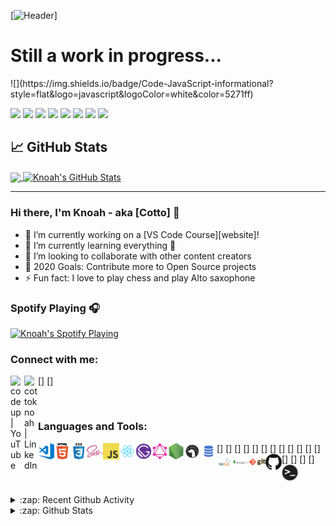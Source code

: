 [![Header]("Header")]

# Still a work in progress...


<!--  # Hi there!
cottoknoah/cottoknoah is a ✨ _special_ ✨ repository because its README.md (this file) appears on your GitHub profile.
Knoah here and I'm a software developer. Currently living in San Antonio, TX. I recently graduated from Codeup's Full Stack Web Development program as a member of the Ganymede cohort, and am activtely seeking employment. You can find me on [![LinkedIn][3.2]][3].
Here are some ideas to get you started:  

- 🔭 I’m currently working on ...  
- 🌱 I’m currently learning ...
- 👯 I’m looking to collaborate on ...  
- 🤔 I’m looking for help with ...  ## 🔧 Technologies & Tools
- 💬 Ask me about ...  ![](https://img.shields.io/badge/OS-macOS-informational?style=flat&logo=apple&logoColor=white&color=5271ff)
- 📫 How to reach me: ...  ![](https://img.shields.io/badge/OS-Windows-informational?style=flat&logo=windows&logoColor=white&color=5271ff)
- 😄 Pronouns: ...  ![](https://img.shields.io/badge/Editor-IntelliJ_IDEA-informational?style=flat&logo=intellij-idea&logoColor=white&color=5271ff)
- ⚡️ Fun fact: ...  ![](https://img.shields.io/badge/Code-Java-informational?style=flat&logo=java&logoColor=white&color=5271ff)
-->  ![](https://img.shields.io/badge/Code-JavaScript-informational?style=flat&logo=javascript&logoColor=white&color=5271ff)
![](https://img.shields.io/badge/Code-HTML-informational?style=flat&logo=html5&logoColor=white&color=5271ff)
![](https://img.shields.io/badge/Code-CSS-informational?style=flat&logo=css3&logoColor=white&color=5271ff)
![](https://img.shields.io/badge/Shell-Bash-informational?style=flat&logo=gnu-bash&logoColor=white&color=5271ff)
![](https://img.shields.io/badge/Tools-Bootstrap-informational?style=flat&logo=bootstrap&logoColor=white&color=5271ff)
![](https://img.shields.io/badge/Tools-MySQL-informational?style=flat&logo=mysql&logoColor=white&color=5271ff)
![](https://img.shields.io/badge/Tools-Spring-informational?style=flat&logo=spring&logoColor=white&color=5271ff)
![](https://img.shields.io/badge/Tools-Git-informational?style=flat&logo=git&logoColor=white&color=5271ff)
![](https://img.shields.io/badge/Cloud-Digital_Ocean-informational?style=flat&logo=digitalocean&logoColor=white&color=5271ff)

## &#x1f4c8; GitHub Stats

<a href="https://github.com/cottoknoah/cottoknoah">
  <img align="center" src="https://github-readme-stats.vercel.app/api/top-langs/?username=cottoknoah&hide=java,html&title_color=ffffff&text_color=c9cacc&icon_color=2bbc8a&bg_color=1d1f21" />
</a>
<a href="https://github.com/cottoknoah/cottoknoah">
  <img align="center" src="https://github-readme-stats.vercel.app/api?username=cottoknoah&show_icons=true&line_height=27&count_private=true&title_color=ffffff&text_color=c9cacc&icon_color=2bbc8a&bg_color=1d1f21" alt="Knoah's GitHub Stats" />
</a>

<!-- links to social media icons -->

<!-- icons with padding -->

[2.1]: http://i.imgur.com/0o48UoR.png (github icon with padding)

<!-- icons without padding -->

[2.2]: http://i.imgur.com/9I6NRUm.png (github icon without padding)


<!-- links to your social media accounts -->

[2]: https://github.com/cottoknoah
[3]: https://www.linkedin.com/in/cottoknoah/


<!-- Resources -->
<!-- Icons: https://simpleicons.org/ -->
<!-- GitHub Stats: https://github.com/anuraghazra/github-readme-stats -->
<!-- Emojis: https://emojipedia.org/emoji/ -->
<!-- HTML Emojis: https://www.fileformat.info/index.htm -->
<!-- Shields: https://shields.io/ -->
<!-- Awesome GitHub Profile README: https://github.com/abhisheknaiidu/awesome-github-profile-readme -->

___________________________


### Hi there, I'm Knoah - aka [Cotto] 👋



- 🔭 I’m currently working on a [VS Code Course][website]!
- 🌱 I’m currently learning everything 🤣
- 👯 I’m looking to collaborate with other content creators
- 🥅 2020 Goals: Contribute more to Open Source projects
- ⚡️ Fun fact: I love to play chess and play Alto saxophone

### Spotify Playing 🎧
[<img src="https://now-playing-codestackr.vercel.app/api/spotify-playing" alt="Knoah's Spotify Playing" width="350" />](https://open.spotify.com/user/swyqyimdc12jajde4vpwd2x1b)

### Connect with me:

[<img align="left" alt="codeup | YouTube" width="22px" src="https://cdn.jsdelivr.net/npm/simple-icons@v3/icons/youtube.svg" />]
[<img align="left" alt="cottoknoah | LinkedIn" width="22px" src="https://cdn.jsdelivr.net/npm/simple-icons@v3/icons/linkedin.svg" />]

<br />

### Languages and Tools:

[<img align="left" alt="Visual Studio Code" width="26px" src="https://raw.githubusercontent.com/github/explore/80688e429a7d4ef2fca1e82350fe8e3517d3494d/topics/visual-studio-code/visual-studio-code.png" />]
[<img align="left" alt="HTML5" width="26px" src="https://raw.githubusercontent.com/github/explore/80688e429a7d4ef2fca1e82350fe8e3517d3494d/topics/html/html.png" />]
[<img align="left" alt="CSS3" width="26px" src="https://raw.githubusercontent.com/github/explore/80688e429a7d4ef2fca1e82350fe8e3517d3494d/topics/css/css.png" />]
[<img align="left" alt="Sass" width="26px" src="https://raw.githubusercontent.com/github/explore/80688e429a7d4ef2fca1e82350fe8e3517d3494d/topics/sass/sass.png" />]
[<img align="left" alt="JavaScript" width="26px" src="https://raw.githubusercontent.com/github/explore/80688e429a7d4ef2fca1e82350fe8e3517d3494d/topics/javascript/javascript.png" />]
[<img align="left" alt="React" width="26px" src="https://raw.githubusercontent.com/github/explore/80688e429a7d4ef2fca1e82350fe8e3517d3494d/topics/react/react.png" />]
[<img align="left" alt="Gatsby" width="26px" src="https://raw.githubusercontent.com/github/explore/e94815998e4e0713912fed477a1f346ec04c3da2/topics/gatsby/gatsby.png" />]
[<img align="left" alt="GraphQL" width="26px" src="https://raw.githubusercontent.com/github/explore/80688e429a7d4ef2fca1e82350fe8e3517d3494d/topics/graphql/graphql.png" />]
[<img align="left" alt="Node.js" width="26px" src="https://raw.githubusercontent.com/github/explore/80688e429a7d4ef2fca1e82350fe8e3517d3494d/topics/nodejs/nodejs.png" />]
[<img align="left" alt="Deno" width="26px" src="https://raw.githubusercontent.com/github/explore/361e2821e2dea67711cde99c9c40ed357061cf27/topics/deno/deno.png" />]
[<img align="left" alt="SQL" width="26px" src="https://raw.githubusercontent.com/github/explore/80688e429a7d4ef2fca1e82350fe8e3517d3494d/topics/sql/sql.png" />]
[<img align="left" alt="MySQL" width="26px" src="https://raw.githubusercontent.com/github/explore/80688e429a7d4ef2fca1e82350fe8e3517d3494d/topics/mysql/mysql.png" />]
[<img align="left" alt="MongoDB" width="26px" src="https://raw.githubusercontent.com/github/explore/80688e429a7d4ef2fca1e82350fe8e3517d3494d/topics/mongodb/mongodb.png" />]
[<img align="left" alt="Git" width="26px" src="https://raw.githubusercontent.com/github/explore/80688e429a7d4ef2fca1e82350fe8e3517d3494d/topics/git/git.png" />]
[<img align="left" alt="GitHub" width="26px" src="https://raw.githubusercontent.com/github/explore/78df643247d429f6cc873026c0622819ad797942/topics/github/github.png" />]
[<img align="left" alt="Terminal" width="26px" src="https://raw.githubusercontent.com/github/explore/80688e429a7d4ef2fca1e82350fe8e3517d3494d/topics/terminal/terminal.png" />]

<br />
<br />

<details>
  <summary>:zap: Recent Github Activity</summary>

<!--START_SECTION:activity-->
1. ❗️ Closed issue [#1](https://github.com/codeSTACKr/codestackr-vscode-theme/issues/1) in [codeSTACKr/codestackr-vscode-theme](https://github.com/codeSTACKr/codestackr-vscode-theme)
2. 🎉 Merged PR [#2](https://github.com/codeSTACKr/codestackr-vscode-theme/pull/2) in [codeSTACKr/codestackr-vscode-theme](https://github.com/codeSTACKr/codestackr-vscode-theme)
3. 🗣 Commented on [#1](https://github.com/codeSTACKr/codestackr-vscode-theme/issues/1) in [codeSTACKr/codestackr-vscode-theme](https://github.com/codeSTACKr/codestackr-vscode-theme)
4. 💪 Opened PR [#6](https://github.com/colbyfayock/50-projects-for-react-and-the-static-web/pull/6) in [colbyfayock/50-projects-for-react-and-the-static-web](https://github.com/colbyfayock/50-projects-for-react-and-the-static-web)
5. 🗣 Commented on [#249](https://github.com/abhisheknaiidu/awesome-github-profile-readme/issues/249) in [abhisheknaiidu/awesome-github-profile-readme](https://github.com/abhisheknaiidu/awesome-github-profile-readme)
<!--END_SECTION:activity-->

</details>

<details>
  <summary>:zap: Github Stats</summary>

  <img align="left" alt="Knoah's Github Stats" src="https://github-readme-stats.codestackr.vercel.app/api?username=cottoknoah&show_icons=true&hide_border=true" />

</details>
